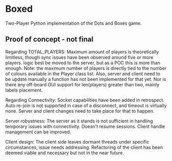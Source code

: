# Boxed
Two-Player Python implementation of the Dots and Boxes game.

## Proof of concept - not final ##


Regarding TOTAL_PLAYERS:
Maximum amount of players is theoretically limitless,
though sync issues have been observed around five or more players.
logic best be moved to the server, but as a POC this is more than enough.
Note: the maximum number of players is directly tied to the number of
colours available in the Player class list. Also, server and client
need to be update manually a function has not been implemented for that yet.
Nor is there any off-board GUI support for len(players) greater than two,
mainly labels placement.

Regarding Connectivity:
Socket capabilities have been added in retrospect.
Auto re-join is not supported in case of a disconnect, and timeout
is virtually none. Server and client changes need to take place
for that to happen.

Server robustness:
The server as it stands is not sufficient in handling temporary
issues with connectivity. Doesn't resume sessions.
Client handle management can be improved.

Client design:
The client side leaves dormant threads under specific circumstances,
issue needs addressing.
Refactoring of the client has been deemed viable and necessary
but not in the near future.
